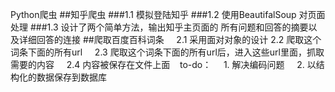 Python爬虫
##知乎爬虫
###1.1 模拟登陆知乎 
###1.2 使用BeautifalSoup 对页面处理
###1.3 设计了两个简单方法，输出知乎主页面的 所有问题和回答的摘要以及详细回答的连接
##爬取百度百科词条    
2.1 采用面对对象的设计
2.2 爬取这个词条下面的所有url    
2.3 爬取这个词条下面的所有url后，进入这些url里面，抓取需要的内容    
2.4 内容被保存在文件上面
   to-do：    
	1. 解决编码问题    
	2. 以结构化的数据保存到数据库